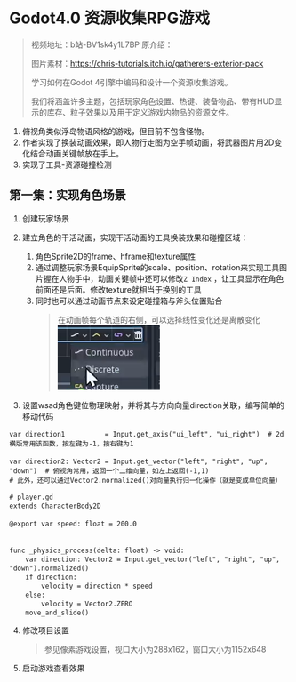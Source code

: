# Godot4.0 资源收集RPG游戏

> 视频地址：b站-BV1sk4y1L7BP 原介绍：
>
> 图片素材：https://chris-tutorials.itch.io/gatherers-exterior-pack
>
> 学习如何在Godot 4引擎中编码和设计一个资源收集游戏。
>
> 我们将涵盖许多主题，包括玩家角色设置、热键、装备物品、带有HUD显示的库存、粒子效果以及用于定义游戏内物品的资源文件。

1. 俯视角类似浮岛物语风格的游戏，但目前不包含怪物。
2. 作者实现了换装动画效果，即人物行走图为空手帧动画，将武器图片用2D变化结合动画关键帧放在手上。
3. 实现了工具-资源碰撞检测

## 第一集：实现角色场景

1. 创建玩家场景
2. 建立角色的干活动画，实现干活动画的工具换装效果和碰撞区域：

	1. 角色Sprite2D的frame、hframe和texture属性
	2. 通过调整玩家场景EquipSprite的scale、position、rotation来实现工具图片握在人物手中，动画关键帧中还可以修改`Z Index`
		 ，让工具显示在角色前面还是后面。修改texture就相当于换别的工具
	3. 同时也可以通过动画节点来设定碰撞箱与斧头位置贴合
		 > 在动画帧每个轨道的右侧，可以选择线性变化还是离散变化
		 > ![image.png](assets/01-2.png)
3. 设置wsad角色键位物理映射，并将其与方向向量direction关联，编写简单的移动代码

```gdscript
var direction1          = Input.get_axis("ui_left", "ui_right")  # 2d横版常用该函数，按左键为-1，按右键为1

var direction2: Vector2 = Input.get_vector("left", "right", "up", "down")  # 俯视角常用，返回一个二维向量，如左上返回(-1,1)
# 此外，还可以通过Vector2.normalized()对向量执行归一化操作（就是变成单位向量）
```

```gdscript
# player.gd
extends CharacterBody2D

@export var speed: float = 200.0


func _physics_process(delta: float) -> void:
	var direction: Vector2 = Input.get_vector("left", "right", "up", "down").normalized()
	if direction:
		velocity = direction * speed
	else:
		velocity = Vector2.ZERO
	move_and_slide()
```

4. 修改项目设置
	 > 参见像素游戏设置，视口大小为288x162，窗口大小为1152x648
5. 启动游戏查看效果
